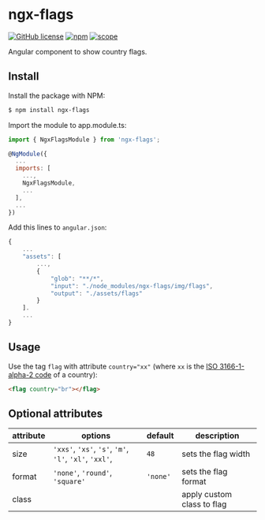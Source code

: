 # ngx-flags

[![GitHub license](https://img.shields.io/github/license/danilokorber/go-graphql-starter.svg)](https://github.com/danilokorber/ngx-flags/blob/master/LICENSE)
[![npm](https://img.shields.io/npm/dm/ngx-flags.svg)](https://www.npmjs.com/package/ngx-flags)
[![scope](https://img.shields.io/npm/v/ngx-flags.svg)](https://www.npmjs.com/package/ngx-flags)

Angular component to show country flags.

## Install

Install the package with NPM:

```bash
$ npm install ngx-flags
```

Import the module to app.module.ts:

```js
import { NgxFlagsModule } from 'ngx-flags';

@NgModule({
  ...
  imports: [
    ...,
    NgxFlagsModule,
    ...
  ],
  ...
})
```

Add this lines to `angular.json`:

```js
{
    ...
    "assets": [
        ...,
        {
            "glob": "**/*",
            "input": "./node_modules/ngx-flags/img/flags",
            "output": "./assets/flags"
        }
    ].
    ...
}
```

## Usage

Use the tag `flag` with attribute `country="xx"` (where `xx` is the
[ISO 3166-1-alpha-2 code](http://www.iso.org/iso/country_names_and_code_elements)
of a country):

```html
<flag country="br"></flag>
```

## Optional attributes

| attribute | options                                                         | default  | description                |
| --------- | --------------------------------------------------------------- | -------- | -------------------------- |
| size      | `'xxs'`, `'xs'`, `'s'`, `'m'`, `'l'`, `'xl'`, `'xxl'`, <number> | `48`     | sets the flag width        |
| format    | `'none'`, `'round'`, `'square'`                                 | `'none'` | sets the flag format       |
| class     | <string>                                                        |          | apply custom class to flag |
